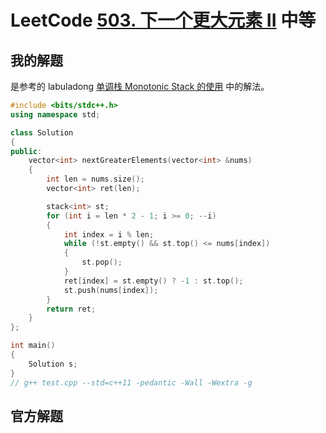 # LeetCode [503. 下一个更大元素 II](https://leetcode-cn.com/problems/next-greater-element-ii/) 中等



## 我的解题

是参考的 labuladong [单调栈 Monotonic Stack 的使用](https://mp.weixin.qq.com/s/_b_QzXkL4e0y5241betVSg) 中的解法。



```C++
#include <bits/stdc++.h>
using namespace std;

class Solution
{
public:
	vector<int> nextGreaterElements(vector<int> &nums)
	{
		int len = nums.size();
		vector<int> ret(len);

		stack<int> st;
		for (int i = len * 2 - 1; i >= 0; --i)
		{
			int index = i % len;
			while (!st.empty() && st.top() <= nums[index])
			{
				st.pop();
			}
			ret[index] = st.empty() ? -1 : st.top();
			st.push(nums[index]);
		}
		return ret;
	}
};

int main()
{
	Solution s;
}
// g++ test.cpp --std=c++11 -pedantic -Wall -Wextra -g


```



## 官方解题



